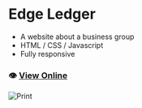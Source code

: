 # Edge Ledger
- A website about a business group
- HTML / CSS / Javascript
- Fully responsive

### 👁️ [View Online](https://frontiago.github.io/edge-ledger/)

![Print](print.png)
